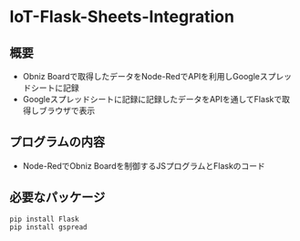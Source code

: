 # IoT-Flask-Sheets-Integration
## 概要
- Obniz Boardで取得したデータをNode-RedでAPIを利用しGoogleスプレッドシートに記録
- Googleスプレッドシートに記録に記録したデータをAPIを通してFlaskで取得しブラウザで表示

## プログラムの内容
- Node-RedでObniz Boardを制御するJSプログラムとFlaskのコード

## 必要なパッケージ
```
pip install Flask
pip install gspread
```